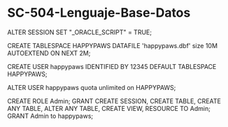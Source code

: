 # SC-504-Lenguaje-Base-Datos

ALTER SESSION SET "_ORACLE_SCRIPT" = TRUE;

CREATE TABLESPACE HAPPYPAWS
   DATAFILE 'happypaws.dbf'
   size 10M
   AUTOEXTEND ON NEXT 2M;
   
CREATE USER happypaws IDENTIFIED BY 12345
    DEFAULT TABLESPACE HAPPYPAWS;
	
ALTER USER happypaws quota unlimited on HAPPYPAWS;


CREATE ROLE Admin;
GRANT CREATE SESSION, CREATE TABLE, CREATE ANY TABLE, ALTER ANY TABLE, CREATE VIEW, RESOURCE TO Admin;
GRANT Admin to happypaws;
